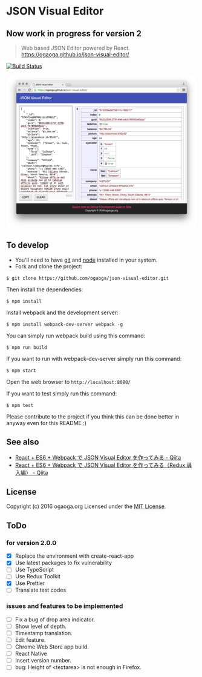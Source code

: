 # JSON Visual Editor

## Now work in progress for version 2

> Web based JSON Editor powered by React.
> https://ogaoga.github.io/json-visual-editor/

[![Build Status][travis-image]][travis-url]

![json-visual-editor](resources/json-visual-editor.png?raw=true)

## To develop

- You'll need to have [git](https://git-scm.com/) and [node](https://nodejs.org/en/) installed in your system.
- Fork and clone the project:

```
$ git clone https://github.com/ogaoga/json-visual-editor.git
```

Then install the dependencies:

```
$ npm install
```

Install webpack and the development server:

```
$ npm install webpack-dev-server webpack -g
```

You can simply run webpack build using this command:

```
$ npm run build
```

If you want to run with webpack-dev-server simply run this command:

```
$ npm start
```

Open the web browser to `http://localhost:8080/`

If you want to test simply run this command:

```
$ npm test
```

Please contribute to the project if you think this can be done better in anyway even for this README :)

## See also

- [React + ES6 + Webpack で JSON Visual Editor を作ってみる - Qiita](http://qiita.com/ogaoga/items/1dae5586601e6900c3f1)
- [React + ES6 + Webpack で JSON Visual Editor を作ってみる（Redux 導入編） - Qiita](http://qiita.com/ogaoga/items/e3f7e6d1d3aeb61351f5)

## License

Copyright (c) 2016 ogaoga.org
Licensed under the [MIT License](LICENSE).

[travis-image]: https://img.shields.io/travis/ogaoga/json-visual-editor/develop.svg?style=flat
[travis-url]: https://travis-ci.org/ogaoga/json-visual-editor

## ToDo

### for version 2.0.0

- [x] Replace the environment with create-react-app
- [x] Use latest packages to fix vulnerability
- [ ] Use TypeScript
- [ ] Use Redux Toolkit
- [x] Use Prettier
- [ ] Translate test codes

### issues and features to be implemented

- [ ] Fix a bug of drop area indicator.
- [ ] Show level of depth.
- [ ] Timestamp translation.
- [ ] Edit feature.
- [ ] Chrome Web Store app build.
- [ ] React Native
- [ ] Insert version number.
- [ ] bug: Height of &lt;textarea&gt; is not enough in Firefox.

